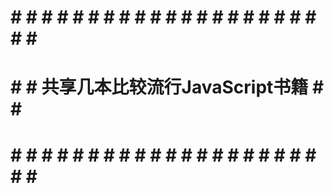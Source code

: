 # # # # # # # # # # # # # # # # # # # # # # # # 
# # #   共享几本比较流行JavaScript书籍   # # #
# # # # # # # # # # # # # # # # # # # # # # # #


